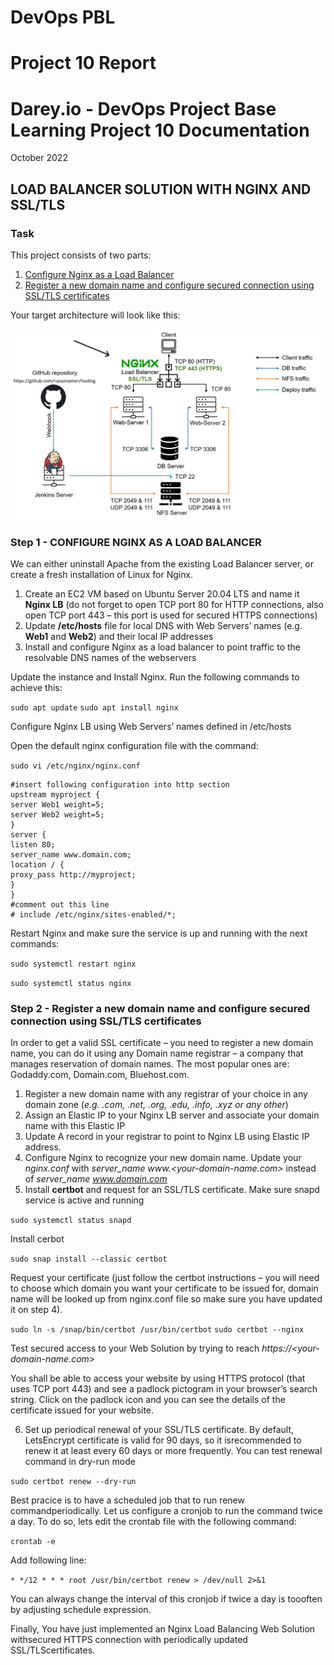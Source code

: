 # DevOps PBL
# Project 10 Report

# Darey.io - DevOps Project Base Learning Project 10 Documentation

October 2022

## LOAD BALANCER SOLUTION WITH NGINX AND SSL/TLS

### Task
This project consists of two parts:

1. [Configure Nginx as a Load Balancer](#step-1---configure-nginx-as-a-load-balancer)
2. [Register a new domain name and configure secured connection using SSL/TLS certificates](#step-2---register-a-new-domain-name-and-configure-secured-connection-using-ssltls-certificates)

Your target architecture will look like this:

![project10 prerequisites](images/nginx_lb.png)

### Step 1 - CONFIGURE NGINX AS A LOAD BALANCER

We can either uninstall Apache from the existing Load Balancer server, or create a fresh installation of Linux for Nginx.

1. Create an EC2 VM based on Ubuntu Server 20.04 LTS and name it **Nginx LB** (do not forget to open TCP port 80 for HTTP connections, also open TCP port 443 – this port is used for secured HTTPS connections)
2. Update **/etc/hosts** file for local DNS with Web Servers’ names (e.g. **Web1** and **Web2**) and their local IP addresses
3. Install and configure Nginx as a load balancer to point traffic to the resolvable DNS names of the webservers

Update the instance and Install Nginx. Run the following commands to achieve this:

`sudo apt update`
`sudo apt install nginx`

Configure Nginx LB using Web Servers’ names defined in /etc/hosts

Open the default nginx configuration file with the command:

`sudo vi /etc/nginx/nginx.conf`

```
#insert following configuration into http section
upstream myproject {
server Web1 weight=5;
server Web2 weight=5;
}
server {
listen 80;
server_name www.domain.com;
location / {
proxy_pass http://myproject;
}
}
#comment out this line
# include /etc/nginx/sites-enabled/*;
```

Restart Nginx and make sure the service is up and running with the next commands:

`sudo systemctl restart nginx`

`sudo systemctl status nginx`

### Step 2 - Register a new domain name and configure secured connection using SSL/TLS certificates

In order to get a valid SSL certificate – you need to register a new domain name, you can do it using any Domain name registrar – a company that manages reservation of domain names. The most popular ones are:
Godaddy.com, Domain.com, Bluehost.com.

1. Register a new domain name with any registrar of your choice in any
domain zone (*e.g. .com, .net, .org, .edu, .info, .xyz or any other*)
2. Assign an Elastic IP to your Nginx LB server and associate your
domain name with this Elastic IP
3. Update A record in your registrar to point to Nginx LB using Elastic IP
address.
4. Configure Nginx to recognize your new domain name. Update your *nginx.conf* with *server_name www.<your-domain-name.com>*
instead of *server_name www.domain.com*
5. Install **certbot** and request for an SSL/TLS certificate. Make sure snapd service is active and running

`sudo systemctl status snapd`

Install cerbot

`sudo snap install --classic certbot`

Request your certificate (just follow the certbot instructions – you will need to choose which domain you want your certificate to be issued for, domain name will be looked up from nginx.conf file so make sure you have updated it on step 4).

`sudo ln -s /snap/bin/certbot /usr/bin/certbot`
`sudo certbot --nginx`

Test secured access to your Web Solution by trying to reach *https://<your-domain-name.com>*

You shall be able to access your website by using HTTPS protocol (that uses TCP port 443) and see a padlock pictogram in your browser’s search string.
Click on the padlock icon and you can see the details of the certificate issued for your website.

6. Set up periodical renewal of your SSL/TLS certificate.
By default, LetsEncrypt certificate is valid for 90 days, so it isrecommended to renew it at least every 60 days or more frequently.
You can test renewal command in dry-run mode 

`sudo certbot renew --dry-run`

Best pracice is to have a scheduled job that to run renew
commandperiodically. Let us configure a cronjob to run the command twice a day.
To do so, lets edit the crontab file with the following command:

`crontab -e`

Add following line:

`* */12 * * * root /usr/bin/certbot renew > /dev/null 2>&1`

You can always change the interval of this cronjob if twice a day is toooften by adjusting schedule expression.

Finally, You have just implemented an Nginx Load Balancing Web Solution withsecured HTTPS connection with periodically updated SSL/TLScertificates.
